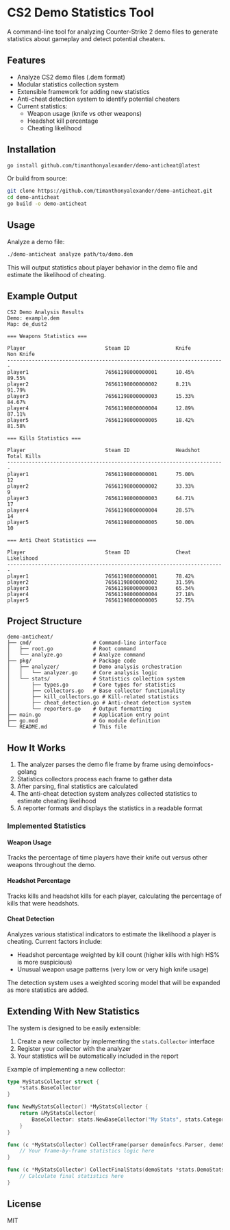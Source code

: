 # CS2 Demo Statistics Tool

A command-line tool for analyzing Counter-Strike 2 demo files to generate statistics about gameplay and detect potential cheaters.

## Features

- Analyze CS2 demo files (.dem format)
- Modular statistics collection system
- Extensible framework for adding new statistics
- Anti-cheat detection system to identify potential cheaters
- Current statistics:
  - Weapon usage (knife vs other weapons)
  - Headshot kill percentage
  - Cheating likelihood

## Installation

```bash
go install github.com/timanthonyalexander/demo-anticheat@latest
```

Or build from source:

```bash
git clone https://github.com/timanthonyalexander/demo-anticheat.git
cd demo-anticheat
go build -o demo-anticheat
```

## Usage

Analyze a demo file:

```bash
./demo-anticheat analyze path/to/demo.dem
```

This will output statistics about player behavior in the demo file and estimate the likelihood of cheating.

## Example Output

```
CS2 Demo Analysis Results
Demo: example.dem
Map: de_dust2

=== Weapons Statistics ===

Player                          Steam ID               Knife          Non Knife    
-----------------------------------------------------------------------
player1                         76561198000000001      10.45%         89.55%       
player2                         76561198000000002      8.21%          91.79%       
player3                         76561198000000003      15.33%         84.67%       
player4                         76561198000000004      12.89%         87.11%       
player5                         76561198000000005      18.42%         81.58%       

=== Kills Statistics ===

Player                          Steam ID               Headshot       Total Kills  
-----------------------------------------------------------------------
player1                         76561198000000001      75.00%         12           
player2                         76561198000000002      33.33%         9            
player3                         76561198000000003      64.71%         17           
player4                         76561198000000004      28.57%         14           
player5                         76561198000000005      50.00%         10           

=== Anti Cheat Statistics ===

Player                          Steam ID               Cheat Likelihood
-----------------------------------------------------------------------
player1                         76561198000000001      78.42%         
player2                         76561198000000002      31.59%         
player3                         76561198000000003      65.34%         
player4                         76561198000000004      27.18%         
player5                         76561198000000005      52.75%         
```

## Project Structure

```
demo-anticheat/
├── cmd/                    # Command-line interface
│   ├── root.go             # Root command
│   └── analyze.go          # Analyze command
├── pkg/                    # Package code
│   ├── analyzer/           # Demo analysis orchestration
│   │   └── analyzer.go     # Core analysis logic
│   └── stats/              # Statistics collection system
│       ├── types.go        # Core types for statistics
│       ├── collectors.go   # Base collector functionality
│       ├── kill_collectors.go # Kill-related statistics
│       ├── cheat_detection.go # Anti-cheat detection system
│       └── reporters.go    # Output formatting
├── main.go                 # Application entry point
├── go.mod                  # Go module definition
└── README.md               # This file
```

## How It Works

1. The analyzer parses the demo file frame by frame using demoinfocs-golang
2. Statistics collectors process each frame to gather data
3. After parsing, final statistics are calculated
4. The anti-cheat detection system analyzes collected statistics to estimate cheating likelihood
5. A reporter formats and displays the statistics in a readable format

### Implemented Statistics

#### Weapon Usage
Tracks the percentage of time players have their knife out versus other weapons throughout the demo.

#### Headshot Percentage
Tracks kills and headshot kills for each player, calculating the percentage of kills that were headshots.

#### Cheat Detection
Analyzes various statistical indicators to estimate the likelihood a player is cheating. Current factors include:

- Headshot percentage weighted by kill count (higher kills with high HS% is more suspicious)
- Unusual weapon usage patterns (very low or very high knife usage)

The detection system uses a weighted scoring model that will be expanded as more statistics are added.

## Extending With New Statistics

The system is designed to be easily extensible:

1. Create a new collector by implementing the `stats.Collector` interface
2. Register your collector with the analyzer
3. Your statistics will be automatically included in the report

Example of implementing a new collector:

```go
type MyStatsCollector struct {
    *stats.BaseCollector
}

func NewMyStatsCollector() *MyStatsCollector {
    return &MyStatsCollector{
        BaseCollector: stats.NewBaseCollector("My Stats", stats.Category("my_category")),
    }
}

func (c *MyStatsCollector) CollectFrame(parser demoinfocs.Parser, demoStats *stats.DemoStats) {
    // Your frame-by-frame statistics logic here
}

func (c *MyStatsCollector) CollectFinalStats(demoStats *stats.DemoStats) {
    // Calculate final statistics here
}
```

## License

MIT 